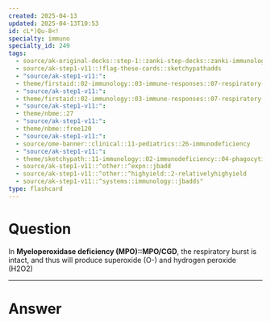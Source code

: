 ```yaml
---
created: 2025-04-13
updated: 2025-04-13T10:53
id: cL*)Qu-8<!
specialty: immuno
specialty_id: 249
tags:
  - source/ak-original-decks::step-1::zanki-step-decks::zanki-immunology-+-general-pathology::immunology
  - source/ak-step1-v11::!flag-these-cards::sketchypathadds
  - "source/ak-step1-v11:": 
  - theme/firstaid::02-immunology::03-immune-responses::07-respiratory-burst
  - "source/ak-step1-v11:": 
  - theme/firstaid::02-immunology::03-immune-responses::07-respiratory-burst::mpo-deficiency
  - "source/ak-step1-v11:": 
  - theme/nbme::27
  - "source/ak-step1-v11:": 
  - theme/nbme::free120
  - "source/ak-step1-v11:": 
  - source/ome-banner::clinical::11-pediatrics::26-immunodeficiency
  - "source/ak-step1-v11:": 
  - theme/sketchypath::11-immunology::02-immunodeficiency::04-phagocytic-cell-disorders
  - source/ak-step1-v11::^other::^expn::jbadd
  - source/ak-step1-v11::^other::^highyield::2-relativelyhighyield
  - source/ak-step1-v11::^systems::immunology::jbadds"
type: flashcard
---
```


# Question
In **Myeloperoxidase deficiency (MPO)::MPO/CGD**, the respiratory burst is intact, and thus will produce superoxide (O-) and hydrogen peroxide (H2O2)

---

# Answer
